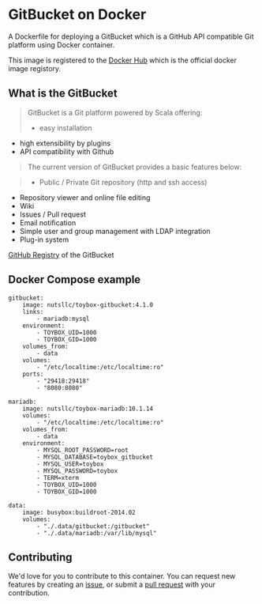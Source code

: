 # GitBucket on Docker

A Dockerfile for deploying a GitBucket which is a GitHub API compatible Git platform using Docker container.

This image is registered to the [Docker Hub](https://hub.docker.com/r/nutsllc/toybox-gitbucket/) which is the official docker image registory.

## What is the GitBucket

>GitBucket is a Git platform powered by Scala offering:
>
>* easy installation
* high extensibility by plugins
* API compatibility with Github

>The current version of GitBucket provides a basic features below:

>* Public / Private Git repository (http and ssh access)
* Repository viewer and online file editing
* Wiki
* Issues / Pull request
* Email notification
* Simple user and group management with LDAP integration
* Plug-in system

[GitHub Registry](https://github.com/gitbucket/gitbucket) of the GitBucket 

## Docker Compose example

```
gitbucket:
    image: nutsllc/toybox-gitbucket:4.1.0
    links:
        - mariadb:mysql
    environment:
        - TOYBOX_UID=1000
        - TOYBOX_GID=1000
    volumes_from:
        - data
    volumes:
        - "/etc/localtime:/etc/localtime:ro"
    ports:
        - "29418:29418"
        - "8080:8080"

mariadb:
    image: nutsllc/toybox-mariadb:10.1.14
    volumes:
        - "/etc/localtime:/etc/localtime:ro"
    volumes_from:
        - data
    environment:
        - MYSQL_ROOT_PASSWORD=root
        - MYSQL_DATABASE=toybox_gitbucket
        - MYSQL_USER=toybox
        - MYSQL_PASSWORD=toybox
        - TERM=xterm
        - TOYBOX_UID=1000
        - TOYBOX_GID=1000

data:
    image: busybox:buildroot-2014.02
    volumes:
        - "./.data/gitbucket:/gitbucket"
        - "./.data/mariadb:/var/lib/mysql"
```

## Contributing

We'd love for you to contribute to this container. You can request new features by creating an [issue](https://github.com/nutsllc/toybox-gitbucket/issues), or submit a [pull request](https://github.com/nutsllc/toybox-gitbucket/pulls) with your contribution.